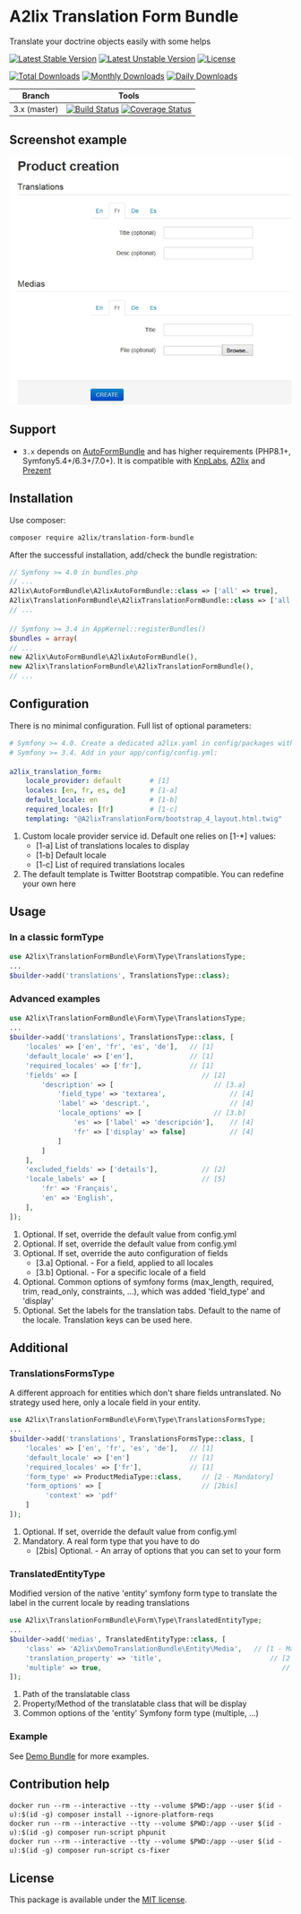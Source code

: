 # A2lix Translation Form Bundle

Translate your doctrine objects easily with some helps

[![Latest Stable Version](https://poser.pugx.org/a2lix/translation-form-bundle/v/stable)](https://packagist.org/packages/a2lix/translation-form-bundle)
[![Latest Unstable Version](https://poser.pugx.org/a2lix/translation-form-bundle/v/unstable)](https://packagist.org/packages/a2lix/translation-form-bundle)
[![License](https://poser.pugx.org/a2lix/translation-form-bundle/license)](https://packagist.org/packages/a2lix/translation-form-bundle)

[![Total Downloads](https://poser.pugx.org/a2lix/translation-form-bundle/downloads)](https://packagist.org/packages/a2lix/translation-form-bundle)
[![Monthly Downloads](https://poser.pugx.org/a2lix/translation-form-bundle/d/monthly)](https://packagist.org/packages/a2lix/translation-form-bundle)
[![Daily Downloads](https://poser.pugx.org/a2lix/translation-form-bundle/d/daily)](https://packagist.org/packages/a2lix/translation-form-bundle)

| Branch | Tools |
| --- | --- |
| 3.x (master) | [![Build Status][v3_ci_badge]][v3_ci_link] [![Coverage Status][v3_coverage_badge]][v3_coverage_link] |

## Screenshot example

![A2LiX Translation Form Screenshot](/a2lix_translationForm.jpg)

## Support

* `3.x` depends on [AutoFormBundle](https://github.com/a2lix/AutoFormBundle) and has higher requirements (PHP8.1+, Symfony5.4+/6.3+/7.0+). It is compatible with [KnpLabs](https://github.com/KnpLabs/DoctrineBehaviors#translatable), [A2lix](https://github.com/a2lix/I18nDoctrineBundle) and [Prezent](https://github.com/Prezent/doctrine-translatable-bundle)

## Installation

Use composer:

```bash
composer require a2lix/translation-form-bundle
```

After the successful installation, add/check the bundle registration:

```php
// Symfony >= 4.0 in bundles.php
// ...
A2lix\AutoFormBundle\A2lixAutoFormBundle::class => ['all' => true],
A2lix\TranslationFormBundle\A2lixTranslationFormBundle::class => ['all' => true],
// ...

// Symfony >= 3.4 in AppKernel::registerBundles()
$bundles = array(
// ...
new A2lix\AutoFormBundle\A2lixAutoFormBundle(),
new A2lix\TranslationFormBundle\A2lixTranslationFormBundle(),
// ...
```

## Configuration

There is no minimal configuration. Full list of optional parameters:

```yaml
# Symfony >= 4.0. Create a dedicated a2lix.yaml in config/packages with:
# Symfony >= 3.4. Add in your app/config/config.yml:

a2lix_translation_form:
    locale_provider: default       # [1]
    locales: [en, fr, es, de]      # [1-a]
    default_locale: en             # [1-b]
    required_locales: [fr]         # [1-c]
    templating: "@A2lixTranslationForm/bootstrap_4_layout.html.twig"      # [2]
```

1. Custom locale provider service id. Default one relies on [1-*] values:
   - [1-a] List of translations locales to display
   - [1-b] Default locale
   - [1-c] List of required translations locales
2. The default template is Twitter Bootstrap compatible. You can redefine your own here

## Usage

### In a classic formType

```php
use A2lix\TranslationFormBundle\Form\Type\TranslationsType;
...
$builder->add('translations', TranslationsType::class);
```

### Advanced examples

```php
use A2lix\TranslationFormBundle\Form\Type\TranslationsType;
...
$builder->add('translations', TranslationsType::class, [
    'locales' => ['en', 'fr', 'es', 'de'],   // [1]
    'default_locale' => ['en'],              // [1]
    'required_locales' => ['fr'],            // [1]
    'fields' => [                               // [2]
        'description' => [                         // [3.a]
            'field_type' => 'textarea',                // [4]
            'label' => 'descript.',                    // [4]
            'locale_options' => [                  // [3.b]
                'es' => ['label' => 'descripción'],    // [4]
                'fr' => ['display' => false]           // [4]
            ]
        ]
    ],
    'excluded_fields' => ['details'],           // [2]
    'locale_labels' => [                        // [5]
        'fr' => 'Français',
        'en' => 'English',
    ],
]);
```

1. Optional. If set, override the default value from config.yml
2. Optional. If set, override the default value from config.yml
3. Optional. If set, override the auto configuration of fields
   - [3.a] Optional. - For a field, applied to all locales
   - [3.b] Optional. - For a specific locale of a field
4. Optional. Common options of symfony forms (max_length, required, trim, read_only, constraints, ...), which was added 'field_type' and 'display'
5. Optional. Set the labels for the translation tabs. Default to the name of the locale. Translation keys can be used here.

## Additional

### TranslationsFormsType

A different approach for entities which don't share fields untranslated. No strategy used here, only a locale field in your entity.

```php
use A2lix\TranslationFormBundle\Form\Type\TranslationsFormsType;
...
$builder->add('translations', TranslationsFormsType::class, [
    'locales' => ['en', 'fr', 'es', 'de'],   // [1]
    'default_locale' => ['en']               // [1]
    'required_locales' => ['fr'],            // [1]
    'form_type' => ProductMediaType::class,     // [2 - Mandatory]
    'form_options' => [                         // [2bis]
         'context' => 'pdf'
    ]
]);
```

1. Optional. If set, override the default value from config.yml
2. Mandatory. A real form type that you have to do
   - [2bis] Optional. - An array of options that you can set to your form

### TranslatedEntityType

Modified version of the native 'entity' symfony form type to translate the label in the current locale by reading translations

```php
use A2lix\TranslationFormBundle\Form\Type\TranslatedEntityType;
...
$builder->add('medias', TranslatedEntityType::class, [
    'class' => 'A2lix\DemoTranslationBundle\Entity\Media',   // [1 - Mandatory]
    'translation_property' => 'title',                           // [2 - Mandatory]
    'multiple' => true,                                             // [3]
]);
```

1. Path of the translatable class
2. Property/Method of the translatable class that will be display
3. Common options of the 'entity' Symfony form type (multiple, ...)

### Example

See [Demo Bundle](https://github.com/a2lix/Demo) for more examples.


## Contribution help

```
docker run --rm --interactive --tty --volume $PWD:/app --user $(id -u):$(id -g) composer install --ignore-platform-reqs
docker run --rm --interactive --tty --volume $PWD:/app --user $(id -u):$(id -g) composer run-script phpunit
docker run --rm --interactive --tty --volume $PWD:/app --user $(id -u):$(id -g) composer run-script cs-fixer
```

## License

This package is available under the [MIT license](LICENSE).

[v3_ci_badge]: https://github.com/a2lix/TranslationFormBundle/actions/workflows/ci.yml/badge.svg
[v3_ci_link]: https://github.com/a2lix/TranslationFormBundle/actions/workflows/ci.yml
[v3_coverage_badge]: https://codecov.io/gh/a2lix/TranslationFormBundle/branch/master/graph/badge.svg
[v3_coverage_link]: https://codecov.io/gh/a2lix/TranslationFormBundle/branch/master
